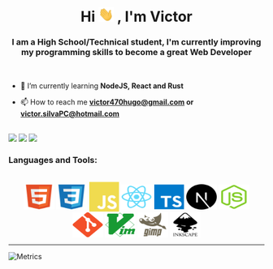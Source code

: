 
<h1 align="center">Hi <img src="https://raw.githubusercontent.com/ABSphreak/ABSphreak/master/gifs/Hi.gif" width="30px"> , I'm Victor</h1>
<h3 align="center">I am a High School/Technical student, I'm currently improving my programming skills to become a great Web Developer</h3>
<br>

- 🌱 I’m currently learning **NodeJS, React and Rust**

- 📫 How to reach me **victor470hugo@gmail.com or victor.silvaPC@hotmail.com**

<br/>

<div align="left">
  <a href="https://www.instagram.com/victorsilva_0106/" target="_blank"><img src="https://img.shields.io/badge/-Instagram-%23E4405F?style=for-the-badge&logo=instagram&logoColor=white" target="_blank"></a> 
  <a href="https://www.linkedin.com/in/victorsilvadev/" target="_blank"><img src="https://img.shields.io/badge/-LinkedIn-%230077B5?style=for-the-badge&logo=linkedin&logoColor=white" target="_blank"></a>
  <a href="https://www.codewars.com/users/Victor%20Hugo%20da%20Silva" target="_blank"><img src="https://img.shields.io/badge/-Codewars-red?style=for-the-badge&logo=codewars&logoColor=white" target="_blank"></a>
</div>  


<h3 align="left">Languages and Tools:</h3>
<br/>

<div align="center">
  <img align="center" alt="victorsilva15-HTML" height="50" width="60" src="https://raw.githubusercontent.com/devicons/devicon/master/icons/html5/html5-original.svg">
  <img align="center" alt="victorsilva15-CSS" height="50" width="60" src="https://raw.githubusercontent.com/devicons/devicon/master/icons/css3/css3-original.svg">
  <img align="center" alt="victorsilva15-JavaScript" height="60" width="60" src="https://raw.githubusercontent.com/devicons/devicon/master/icons/javascript/javascript-plain.svg">
  <img align="center" alt="victorsilva15-React" height="50" width="60" src="https://raw.githubusercontent.com/devicons/devicon/master/icons/react/react-original.svg">
  <img align="center" alt="victorsilva15-TypeScript" height="50" width="60" src="https://raw.githubusercontent.com/devicons/devicon/master/icons/typescript/typescript-plain.svg">
  <img align="center" alt="victorsilva15-Next" height="50" width="60" src="https://raw.githubusercontent.com/devicons/devicon/master/icons/nextjs/nextjs-original.svg">
  <img align="center" alt="victorsilva15-NodeJS" height="50" width="60" src="https://raw.githubusercontent.com/devicons/devicon/master/icons/nodejs/nodejs-plain.svg">
  <img align="center" alt="victorsilva15-firebase" height="50" width="60" src="https://raw.githubusercontent.com/devicons/devicon/master/icons/git/git-plain.svg">
  <img align="center" alt="victorsilva15-firebase" height="50" width="60" src="https://raw.githubusercontent.com/devicons/devicon/master/icons/vim/vim-plain.svg">
  <img align="center" alt="victorsilva15-firebase" height="50" width="60" src="https://raw.githubusercontent.com/devicons/devicon/master/icons/gimp/gimp-plain-wordmark.svg">
  <img align="center" alt="victorsilva15-firebase" height="50" width="60" src="https://raw.githubusercontent.com/devicons/devicon/master/icons/inkscape/inkscape-plain-wordmark.svg">
</div>

---


![Metrics](https://metrics.lecoq.io/victorsilva15?template=classic&base.community=0&isocalendar=1&languages=1&repositories=1&introduction=1&pagespeed=1&repositories=100&repositories.batch=100&repositories.forks=false&repositories.affiliations=owner&isocalendar.duration=full-year&languages.limit=8&languages.threshold=0%25&languages.colors=omni&languages.sections=most-used&languages.indepth=false&languages.analysis.timeout=15&languages.categories=markup%2C%20programming&languages.recent.categories=markup%2C%20programming&languages.recent.load=300&languages.recent.days=14&repositories.featured=aluracord_MKroom&introduction.title=true&pagespeed.url=.user.website&pagespeed.detailed=false&pagespeed.screenshot=false&config.timezone=America%2FSao_Paulo)
